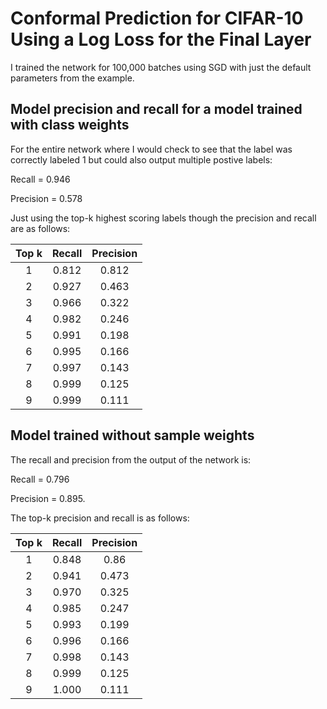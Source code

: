 # Conformal Prediction for CIFAR-10 Using a Log Loss for the Final Layer #

I trained the network for 100,000 batches using SGD with just the default parameters from the example.

## Model precision and recall for a model trained with class weights ##

For the entire network where I would check to see that the label was correctly labeled 1 but could also output multiple
postive labels:

Recall = 0.946

Precision = 0.578

Just using the top-k highest scoring labels though the precision and recall are as follows:

| Top k | Recall | Precision |
| :---: | :---: | :---: |
| 1 | 0.812 | 0.812 |
| 2 | 0.927 | 0.463 |
| 3 | 0.966 | 0.322 |
| 4 | 0.982 | 0.246 |
| 5 | 0.991 | 0.198 |
| 6 | 0.995 | 0.166 |
| 7 | 0.997 | 0.143 |
| 8 | 0.999 | 0.125 |
| 9 | 0.999 | 0.111 |

## Model trained without sample weights ##

The recall and precision from the output of the network is:

Recall = 0.796

Precision = 0.895.

The top-k precision and recall is as follows:


| Top k | Recall | Precision |
| :---: | :---: | :---: |
| 1 | 0.848 | 0.86 |
| 2 | 0.941 | 0.473 |
| 3 | 0.970 | 0.325 |
| 4 | 0.985 | 0.247 |
| 5 | 0.993 | 0.199 |
| 6 | 0.996 | 0.166 |
| 7 | 0.998 | 0.143 |
| 8 | 0.999 | 0.125 |
| 9 | 1.000 | 0.111 |
